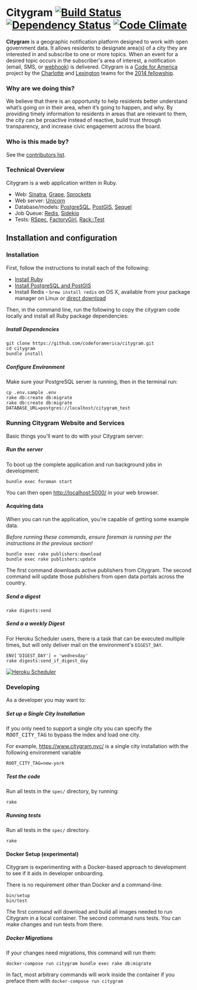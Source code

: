 # Citygram [![Build Status](http://img.shields.io/travis/codeforamerica/citygram.svg)][travis] [![Dependency Status](http://img.shields.io/gemnasium/codeforamerica/citygram.svg)][gemnasium] [![Code Climate](http://img.shields.io/codeclimate/github/codeforamerica/citygram.svg)][codeclimate]

[travis]: https://travis-ci.org/codeforamerica/citygram
[gemnasium]: https://gemnasium.com/codeforamerica/citygram
[codeclimate]: https://codeclimate.com/github/codeforamerica/citygram

__Citygram__ is a geographic notification platform designed to work with open government data. It allows residents to designate area(s) of a city they are interested in and subscribe to one or more topics. When an event for a desired topic occurs in the subscriber's area of interest, a notification (email, SMS, or [webhook]) is delivered. Citygram is a [Code for America] project by the [Charlotte] and [Lexington] teams for the [2014 fellowship].

[webhook]: http://en.wikipedia.org/wiki/Webhook
[Code for America]: https://github.com/codeforamerica
[Charlotte]: http://team-charlotte.tumblr.com/
[Lexington]: http://teambiglex.tumblr.com/
[2014 fellowship]: http://www.codeforamerica.org/geeks/our-geeks/2014-fellows/

### Why are we doing this?

We believe that there is an opportunity to help residents better understand what’s going on in their area, when it’s going to happen, and why. By providing timely information to residents in areas that are relevant to them, the city can be proactive instead of reactive, build trust through transparency, and increase civic engagement across the board.

### Who is this made by?

See the [contributors list](https://github.com/codeforamerica/citygram/graphs/contributors).

### Technical Overview

Citygram is a web application written in Ruby.

* Web: [Sinatra](https://github.com/sinatra/sinatra), [Grape](https://github.com/intridea/grape), [Sprockets](https://github.com/sstephenson/sprockets)
* Web server: [Unicorn](http://unicorn.bogomips.org/)
* Database/models: [PostgreSQL](http://www.postgresql.org/), [PostGIS](http://postgis.net/), [Sequel](https://github.com/jeremyevans/sequel/)
* Job Queue: [Redis](http://redis.io/), [Sidekiq](https://github.com/mperham/sidekiq)
* Tests: [RSpec](https://github.com/rspec), [FactoryGirl](https://github.com/thoughtbot/factory_girl), [Rack::Test](https://github.com/brynary/rack-test)

## Installation and configuration

### Installation

First, follow the instructions to install each of the following:

* [Install Ruby](https://github.com/codeforamerica/howto/blob/master/Ruby.md)
* [Install PostgreSQL and PostGIS](https://github.com/codeforamerica/howto/blob/master/PostgreSQL.md) 
* Install Redis - `brew install redis` on OS X, available from your package manager on Linux or [direct download](http://redis.io/download)

Then, in the command line, run the following to copy the citygram code locally and install all Ruby package dependencies:
##### Install Dependencies

```
git clone https://github.com/codeforamerica/citygram.git
cd citygram
bundle install
```

##### Configure Environment

Make sure your PostgreSQL server is running, then in the terminal run:

```
cp .env.sample .env
rake db:create db:migrate
rake db:create db:migrate DATABASE_URL=postgres://localhost/citygram_test
```

### Running Citygram Website and Services

Basic things you'll want to do with your Citygram server:

##### Run the server

To boot up the complete application and run background jobs in development:
```
bundle exec foreman start
```

You can then open [http://localhost:5000/](http://localhost:5000/) in your web browser.

#### Acquiring data

When you can run the application, you're capable of getting some example data.

*Before running these commands, ensure foreman is running per the instructions in the previous section!*

```
bundle exec rake publishers:download
bundle exec rake publishers:update
```

The first command downloads active publishers from Citygram. The second command will update those publishers from open data portals across the country.


##### Send a digest

```
rake digests:send
```

##### Send a a weekly Digest

For Heroku Scheduler users, there is a task that can be executed multiple times,
but will only deliver mail on the environment's `DIGEST_DAY`.

```
ENV['DIGEST_DAY'] = 'wednesday'
rake digests:send_if_digest_day
```

[![Heroku Scheduler](https://cloud.githubusercontent.com/assets/81055/8840908/732942c2-30b5-11e5-8af7-06b9e169d281.png)](https://devcenter.heroku.com/articles/scheduler)


### Developing

As a developer you may want to:

##### Set up a Single City Installation

If you only need to support a single city you can specify the <kbd>ROOT_CITY_TAG</kbd> to bypass the index and load one city.

For example, https://www.citygram.nyc/ is a single city installation with the following environment variable

```
ROOT_CITY_TAG=new-york
```

##### Test the code

Run all tests in the `spec/` directory, by running:
```
rake
```

##### Running tests

Run all tests in the `spec/` directory.

```
rake
```



#### Docker Setup (experimental)

Citygram is experimenting with a Docker-based approach to development to see if it aids in developer onboarding.

There is no requirement other than Docker and a command-line.

```
bin/setup
bin/test
```

The first command will download and build all images needed to run Citygram in a local container.
The second command runs tests.  You can make changes and run tests from there.  

##### Docker Migrations

If your changes need migrations, this command will run them:

```
docker-compose run citygram bundle exec rake db:migrate
```

In fact, most arbitrary commands will work inside the container if you preface them with ```docker-compose run citygram```
